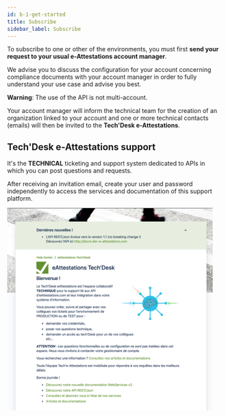 ```yaml
---
id: b-1-get-started
title: Subscribe
sidebar_label: Subscribe
---
```


To subscribe to one or other of the environments, you must first **send your request to your usual e-Attestations account manager**.

We advise you to discuss the configuration for your account concerning compliance documents with your account manager in order to fully understand your use case and advise you best.

**Warning**: The use of the API is not multi-account.

Your account manager will inform the technical team for the creation of an organization linked to your account and one or more technical contacts (emails) will then be invited to the **Tech'Desk e-Attestations**.

## Tech'Desk e-Attestations support

It's the **TECHNICAL** ticketing and support system dedicated to APIs in which you can post questions and requests.

After receiving an invitation email, create your user and password independently to access the services and documentation of this support platform.


<a href="https://jira-e-attestations.atlassian.net/servicedesk/customer/portals" title="Access Tech'Desk" target="_blank">
<img alt="Tech'Desk e-Attestations" src="/img/techdesk1.png" width="480" />
</a>
